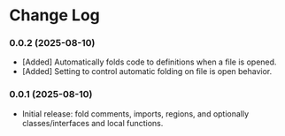 # Change Log

### 0.0.2 (2025-08-10)

- [Added] Automatically folds code to definitions when a file is opened.
- [Added] Setting to control automatic folding on file is open behavior.

### 0.0.1 (2025-08-10)

- Initial release: fold comments, imports, regions, and optionally classes/interfaces and local functions.